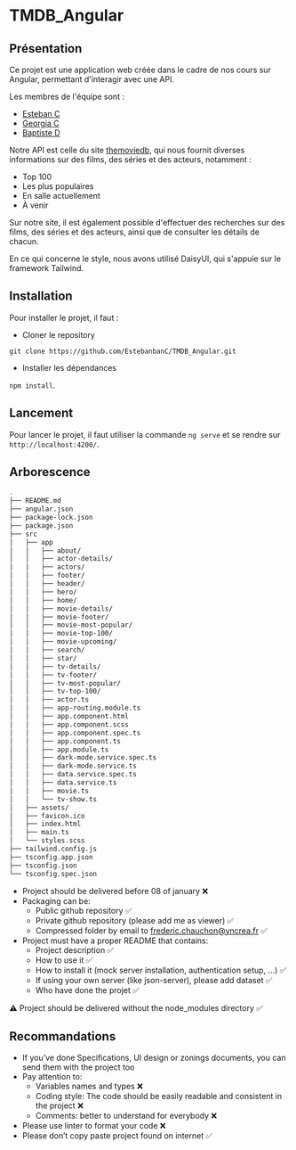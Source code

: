 # TMDB_Angular

## Présentation

Ce projet est une application web créée dans le cadre de nos cours sur Angular, permettant d'interagir avec une API.

Les membres de l'équipe sont :

- [Esteban C](https://github.com/EstebanbanC)
- [Georgia C](https://github.com/georgiaclemencon)
- [Baptiste D](https://github.com/Brazok)

Notre API est celle du site [themoviedb](https://developer.themoviedb.org/), qui nous fournit diverses informations sur des films, des séries et des acteurs, notamment :

- Top 100
- Les plus populaires
- En salle actuellement
- À venir

Sur notre site, il est également possible d'effectuer des recherches sur des films, des séries et des acteurs, ainsi que de consulter les détails de chacun.

En ce qui concerne le style, nous avons utilisé DaisyUI, qui s'appuie sur le framework Tailwind.

## Installation

Pour installer le projet, il faut :

- Cloner le repository 

`git clone https://github.com/EstebanbanC/TMDB_Angular.git`

- Installer les dépendances  

`npm install`.

## Lancement

Pour lancer le projet, il faut utiliser la commande `ng serve` et se rendre sur `http://localhost:4200/`.

## Arborescence

```bash
.
├── README.md
├── angular.json
├── package-lock.json
├── package.json
├── src
│   ├── app
│   │   ├── about/
│   │   ├── actor-details/
│   │   ├── actors/
│   │   ├── footer/
│   │   ├── header/
│   │   ├── hero/
│   │   ├── home/
│   │   ├── movie-details/
│   │   ├── movie-footer/
│   │   ├── movie-most-popular/
│   │   ├── movie-top-100/
│   │   ├── movie-upcoming/
│   │   ├── search/
│   │   ├── star/
│   │   ├── tv-details/
│   │   ├── tv-footer/
│   │   ├── tv-most-popular/
│   │   ├── tv-top-100/
│   │   ├── actor.ts
│   │   ├── app-routing.module.ts
│   │   ├── app.component.html
│   │   ├── app.component.scss
│   │   ├── app.component.spec.ts
│   │   ├── app.component.ts
│   │   ├── app.module.ts
│   │   ├── dark-mode.service.spec.ts
│   │   ├── dark-mode.service.ts
│   │   ├── data.service.spec.ts
│   │   ├── data.service.ts
│   │   ├── movie.ts
│   │   └── tv-show.ts
│   ├── assets/
│   ├── favicon.ico
│   ├── index.html
│   ├── main.ts
│   └── styles.scss
├── tailwind.config.js
├── tsconfig.app.json
├── tsconfig.json
└── tsconfig.spec.json
``` 


- Project should be delivered before 08 of january ❌
- Packaging can be:
  - Public github repository ✅
  - Private github repository (please add me as viewer) ✅
  - Compressed folder by email to frederic.chauchon@yncrea.fr ✅
- Project must have a proper README that contains:
  - Project description ✅
  - How to use it ✅
  - How to install it (mock server installation, authentication setup, …) ✅
  - If using your own server (like json-server), please add dataset ✅
  - Who have done the projet ✅

⚠️ Project should be delivered without the node_modules directory ✅

## Recommandations
- If you’ve done Specifications, UI design or zonings documents, you can send them with the project too
- Pay attention to:
  - Variables names and types ❌
  - Coding style: The code should be easily readable and consistent in the project ❌
  - Comments: better to understand for everybody ❌
- Please use linter to format your code ❌
- Please don’t copy paste project found on internet ✅

